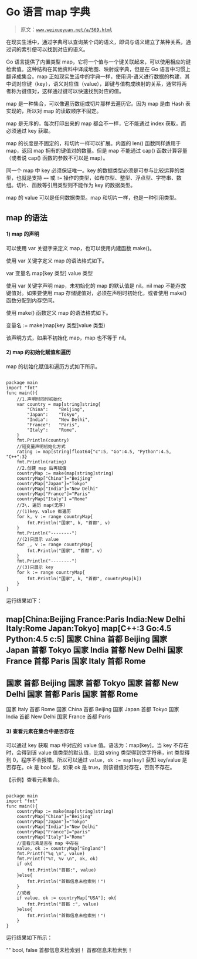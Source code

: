 # Go 语言 map 字典

> 原文：[`www.weixueyuan.net/a/569.html`](http://www.weixueyuan.net/a/569.html)

在现实生活中，通过字典可以查询某个词的语义，即词与语义建立了某种关系，通过词的索引便可以找到对应的语义。

Go 语言提供了内置类型 map，它将一个值与一个键关联起来，可以使用相应的键检索值。这种结构在其他资料中译成地图、映射或字典，但是在 Go 语言中习惯上翻译成集合。map 正如现实生活中的字典一样，使用词-语义进行数据的构建，其中词对应键（key），语义对应值（value），即键与值构成映射的关系，通常将两者称为键值对，这样通过键可以快速找到对应的值。

map 是一种集合，可以像遍历数组或切片那样去遍历它。因为 map 是由 Hash 表实现的，所以对 map 的读取顺序不固定。

map 是无序的，每次打印出来的 map 都会不一样，它不能通过 index 获取，而必须通过 key 获取。

map 的长度是不固定的，和切片一样可以扩展。内置的 len() 函数同样适用于 map，返回 map 拥有的键值对的数量。但是 map 不能通过 cap() 函数计算容量（或者说 cap() 函数的参数不可以是 map）。

同一个 map 中 key 必须保证唯一。key 的数据类型必须是可参与比较运算的类型，也就是支持 `==` 或 `!=` 操作的类型，如布尔型、整型、浮点型、字符串、数组。切片、函数等引用类型则不能作为 key 的数据类型。

map 的 value 可以是任何数据类型。map 和切片一样，也是一种引用类型。

## map 的语法

#### 1) map 的声明

可以使用 var 关键字来定义 map，也可以使用内建函数 make()。

使用 var 关键字定义 map 的语法格式如下。

var 变量名 map[key 类型] value 类型

使用 var 关键字声明 map，未初始化的 map 的默认值是 nil。nil map 不能存放键值对。如果要使用 map 存储键值对，必须在声明时初始化，或者使用 make() 函数分配到内存空间。

使用 make() 函数定义 map 的语法格式如下。

变量名 := make(map[key 类型]value 类型)

该声明方式，如果不初始化 map，map 也不等于 nil。

#### 2) map 的初始化赋值和遍历

map 的初始化赋值和遍历方式如下所示。

```

package main
import "fmt"
func main(){
    //1.声明时同时初始化
    var country = map[string]string{
        "China":    "Beijing",
        "Japan":    "Tokyo",
        "India":    "New Delhi",
        "France":   "Paris",
        "Italy":    "Rome",
    }
    fmt.Println(country)
    //短变量声明初始化方式
    rating := map[string]float64{"c":5, "Go":4.5, "Python":4.5, "C++":3}
    fmt.Println(rating)
    //2.创建 map 后再赋值
    countryMap := make(map[string]string)
    countryMap["China"]="Beijing"
    countryMap["Japan"]="Tokyo"
    countryMap["India"]="New Delhi"
    countryMap["France"]="Paris"
    countryMap["Italy"] ="Rome"
    //3\. 遍历 map(无序)
    //(1)key、value 都遍历
    for k, v := range countryMap{
        fmt.Println("国家", k, "首都", v)
    }
    fmt.Println("--------")
    //(2)只展示 value
    for _, v := range countryMap{
        fmt.Println("国家", "首都", v)
    }
    fmt.Println("--------")
    //(3)只展示 key
    for k := range countryMap{
        fmt.Println("国家", k, "首都", countryMap[k])
    }
}
```

运行结果如下：

map[China:Beijing France:Paris India:New Delhi Italy:Rome Japan:Tokyo]
map[C++:3 Go:4.5 Python:4.5 c:5]
国家 China 首都 Beijing
国家 Japan 首都 Tokyo
国家 India 首都 New Delhi
国家 France 首都 Paris
国家 Italy 首都 Rome
--------
国家 首都 Beijing
国家 首都 Tokyo
国家 首都 New Delhi
国家 首都 Paris
国家 首都 Rome
--------
国家 Italy 首都 Rome
国家 China 首都 Beijing
国家 Japan 首都 Tokyo
国家 India 首都 New Delhi
国家 France 首都 Paris

#### 3) 查看元素在集合中是否存在

可以通过 key 获取 map 中对应的 value 值。语法为：map[key]。当 key 不存在时，会得到该 value 值类型的默认值，比如 string 类型得到空字符串，int 类型得到 0，程序不会报错。所以可以通过 `value, ok := map[key]` 获知 key/value 是否存在。ok 是 bool 型，如果 ok 是 true，则该键值对存在，否则不存在。

【示例】查看元素集合。

```

package main
import "fmt"
func main(){
    countryMap := make(map[string]string)
    countryMap["China"]="Beijing"
    countryMap["Japan"]="Tokyo"
    countryMap["India"]="New Delhi"
    countryMap["France"]="paris"
    countryMap["Italy"]="Rome"
    //查看元素是否在 map 中存在
    value, ok := countryMap["England"]
    fmt.Printf("%q \n", value)
    fmt.Printf("%T, %v \n", ok, ok)
    if ok{
        fmt.Println("首都:", value)
    }else{
        fmt.Println("首都信息未检索到！")
    }
    //或者
    if value, ok := countryMap["USA"]; ok{
        fmt.Println("首都 :", value)
    }else{
        fmt.Println("首都信息未检索到！")
    }
}
```

运行结果如下所示：

""
bool, false
首都信息未检索到！
首都信息未检索到！